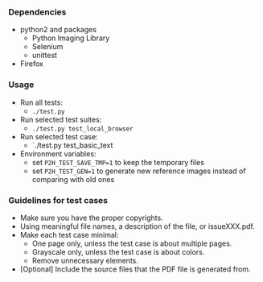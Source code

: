 ### Dependencies

- python2 and packages
  - Python Imaging Library
  - Selenium
  - unittest
- Firefox

### Usage
- Run all tests:
  - `./test.py`
- Run selected test suites:
  - `./test.py test_local_browser`
- Run selected test case:
  - `./test.py test_basic_text
- Environment variables:
  - set `P2H_TEST_SAVE_TMP=1` to keep the temporary files
  - set `P2H_TEST_GEN=1` to generate new reference images instead of comparing with old ones

### Guidelines for test cases

- Make sure you have the proper copyrights.
- Using meaningful file names, a description of the file, or issueXXX.pdf.
- Make each test case minimal:
  - One page only, unless the test case is about multiple pages.
  - Grayscale only, unless the test case is about colors.
  - Remove unnecessary elements.
- [Optional] Include the source files that the PDF file is generated from.

